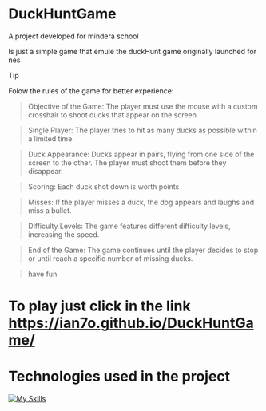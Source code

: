 # DuckHuntGame

A project developed for mindera school  

Is just a simple game that emule the duckHunt game originally launched for nes


> [!TIP]
> Folow the rules of the game for better experience:

>   Objective of the Game: The player must use the mouse with a custom crosshair to shoot ducks that appear on the screen.

>  Single Player: The player tries to hit as many ducks as possible within a limited time.

>  Duck Appearance: Ducks appear in pairs, flying from one side of the screen to the other. The player must shoot them before they disappear.

>  Scoring: Each duck shot down is worth points

>   Misses: If the player misses a duck, the dog appears and laughs and miss a bullet.

>  Difficulty Levels: The game features different difficulty levels, increasing the speed.

>   End of the Game: The game continues until the player decides to stop or until reach a specific number of missing ducks.

> have fun 

# To play just click in the link https://ian7o.github.io/DuckHuntGame/

# Technologies used in the project
[![My Skills](https://skillicons.dev/icons?i=js,html,css)](https://skillicons.dev)
